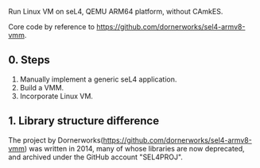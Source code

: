 Run Linux VM on seL4, QEMU ARM64 platform, without CAmkES.

Core code by reference to https://github.com/dornerworks/sel4-armv8-vmm.

## 0. Steps

1. Manually implement a generic seL4 application.
2. Build a VMM.
3. Incorporate Linux VM.


## 1. Library structure difference

The project by Dornerworks(https://github.com/dornerworks/sel4-armv8-vmm) was written in 2014, many of whose libraries are now deprecated, and archived under the GitHub account "SEL4PROJ".

